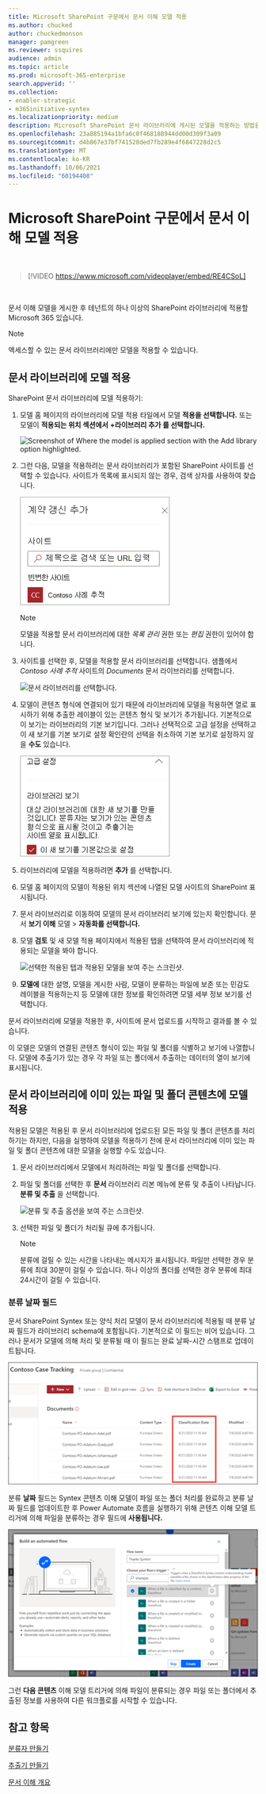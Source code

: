 ```yaml
---
title: Microsoft SharePoint 구문에서 문서 이해 모델 적용
ms.author: chucked
author: chuckedmonson
manager: pamgreen
ms.reviewer: ssquires
audience: admin
ms.topic: article
ms.prod: microsoft-365-enterprise
search.appverid: ''
ms.collection:
- enabler-strategic
- m365initiative-syntex
ms.localizationpriority: medium
description: Microsoft SharePoint 문서 라이브러리에 게시된 모델을 적용하는 방법을 SharePoint Syntex.
ms.openlocfilehash: 23a885194a1bfa6c0f468188944dd00d309f3a09
ms.sourcegitcommit: d4b867e37bf741528ded7fb289e4f6847228d2c5
ms.translationtype: MT
ms.contentlocale: ko-KR
ms.lasthandoff: 10/06/2021
ms.locfileid: "60194408"
---
```

# <a name="apply-a-document-understanding-model-in-microsoft-sharepoint-syntex"></a>Microsoft SharePoint 구문에서 문서 이해 모델 적용

</br>

> [!VIDEO https://www.microsoft.com/videoplayer/embed/RE4CSoL]

</br>

문서 이해 모델을 게시한 후 테넌트의 하나 이상의 SharePoint 라이브러리에 적용할 Microsoft 365 있습니다.

> [!NOTE]
> 액세스할 수 있는 문서 라이브러리에만 모델을 적용할 수 있습니다.


## <a name="apply-your-model-to-a-document-library"></a>문서 라이브러리에 모델 적용

SharePoint 문서 라이브러리에 모델 적용하기:

1. 모델 홈 페이지의 라이브러리에 모델 적용 타일에서 모델 **적용을 선택합니다.**  또는 모델이 **적용되는 위치 섹션에서** **+라이브러리 추가 를 선택합니다.**

    ![Screenshot of Where the model is applied section with the Add library option highlighted.](../media/content-understanding/apply-to-library.png)

2. 그런 다음, 모델을 적용하려는 문서 라이브러리가 포함된 SharePoint 사이트를 선택할 수 있습니다. 사이트가 목록에 표시되지 않는 경우, 검색 상자를 사용하여 찾습니다.

    ![사이트를 선택합니다.](../media/content-understanding/site-search.png)

    > [!NOTE]
    > 모델을 적용할 문서 라이브러리에 대한 *목록 관리* 권한 또는 *편집* 권한이 있어야 합니다.

3. 사이트를 선택한 후, 모델을 적용할 문서 라이브러리를 선택합니다. 샘플에서 *Contoso 사례 추적* 사이트의 *Documents* 문서 라이브러리를 선택합니다.

    ![문서 라이브러리를 선택합니다.](../media/content-understanding/select-doc-library.png)

4. 모델이 콘텐츠 형식에 연결되어 있기 때문에 라이브러리에 모델을 적용하면 열로 표시하기 위해 추출한 레이블이 있는 콘텐츠 형식 및 보기가 추가됩니다. 기본적으로 이 보기는 라이브러리의 기본 보기입니다. 그러나 선택적으로 고급 설정을 선택하고 이 새 보기를  기본 보기로 설정 확인란의 선택을 취소하여 기본 보기로 설정하지 않을 **수도** 있습니다.

    ![라이브러리 보기.](../media/content-understanding/library-view.png)

5. 라이브러리에 모델을 적용하려면 **추가** 를 선택합니다.

6. 모델 홈 페이지의 모델이  적용된 위치 섹션에 나열된 모델 사이트의 SharePoint 표시됩니다.

7. 문서 라이브러리로 이동하여 모델의 문서 라이브러리 보기에 있는지 확인합니다. 문서 **보기 이해** 모델  >  **자동화를 선택합니다.**

8. 모델 **검토** 및 새 모델 적용 페이지에서  적용된 탭을 선택하여 문서 라이브러리에 적용되는 모델을 봐야 합니다.

    ![선택한 적용된 탭과 적용된 모델을 보여 주는 스크린샷.](../media/content-understanding/applied-models.png) 

9. **모델에** 대한 설명, 모델을 게시한 사람, 모델이 분류하는 파일에 보존 또는 민감도 레이블을 적용하는지 등 모델에 대한 정보를 확인하려면 모델 세부 정보 보기를 선택합니다.

문서 라이브러리에 모델을 적용한 후, 사이트에 문서 업로드를 시작하고 결과를 볼 수 있습니다.

이 모델은 모델의 연결된 콘텐츠 형식이 있는 파일 및 폴더를 식별하고 보기에 나열합니다. 모델에 추출기가 있는 경우 각 파일 또는 폴더에서 추출하는 데이터의 열이 보기에 표시됩니다.

## <a name="apply-the-model-to-files-and-folder-content-already-in-the-document-library"></a>문서 라이브러리에 이미 있는 파일 및 폴더 콘텐츠에 모델 적용

적용된 모델은 적용된 후 문서 라이브러리에 업로드된 모든 파일 및 폴더 콘텐츠를 처리하기는 하지만, 다음을 실행하여 모델을 적용하기 전에 문서 라이브러리에 이미 있는 파일 및 폴더 콘텐츠에 대한 모델을 실행할 수도 있습니다.

1. 문서 라이브러리에서 모델에서 처리하려는 파일 및 폴더를 선택합니다.

2. 파일 및 폴더를 선택한 후 **문서** 라이브러리 리본 메뉴에 분류 및 추출이 나타납니다. **분류 및 추출** 을 선택합니다.

      ![분류 및 추출 옵션을 보여 주는 스크린샷.](../media/content-understanding/extract-classify.png) 

3. 선택한 파일 및 폴더가 처리될 큐에 추가됩니다.

    > [!NOTE]
    > 분류에 걸릴 수 있는 시간을 나타내는 메시지가 표시됩니다. 파일만 선택한 경우 분류에 최대 30분이 걸릴 수 있습니다. 하나 이상의 폴더를 선택한 경우 분류에 최대 24시간이 걸릴 수 있습니다.

### <a name="classification-date-field"></a>분류 날짜 필드

문서 SharePoint Syntex 또는 양식 처리 모델이 문서 라이브러리에 적용될 때 분류 날짜 필드가 라이브러리 schema에 포함됩니다.  기본적으로 이 필드는 비어 있습니다. 그러나 문서가 모델에 의해 처리 및 분류될 때 이 필드는 완료 날짜-시간 스탬프로 업데이트됩니다. 

   ![Screenshot of a document library showing the Classification Date column.](../media/content-understanding/class-date-column.png) 

분류 **날짜** 필드는 Syntex 콘텐츠 이해 모델이 파일 또는 폴더 처리를 완료하고 분류 날짜 필드를 업데이트한 후 Power Automate 흐름을 실행하기 위해 콘텐츠 이해 모델 트리거에 의해 파일을 분류하는 경우 필드에 **사용됩니다.** [](/connectors/sharepointonline/#when-a-file-is-classified-by-a-content-understanding-model)

   ![Flow 트리거합니다.](../media/content-understanding/trigger.png)

그런 **다음 콘텐츠** 이해 모델 트리거에 의해 파일이 분류되는 경우 파일 또는 폴더에서 추출된 정보를 사용하여 다른 워크플로를 시작할 수 있습니다.



## <a name="see-also"></a>참고 항목

[분류자 만들기](create-a-classifier.md)

[추출기 만들기](create-an-extractor.md)

[문서 이해 개요](document-understanding-overview.md)
